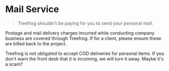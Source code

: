 # Mail Service

> Treefrog shouldn't be paying for you to send your personal mail.

Postage and mail delivery charges incurred while conducting company business are covered through Treefrog. If for a client, please ensure these are billed back to the project.

Treefrog is not obligated to accept COD deliveries for personal items. If you don't warn the front desk that it is incoming, we will turn it away. Maybe it's a scam?